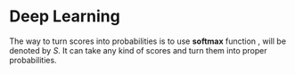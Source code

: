 
# Deep Learning 

The way to turn scores into probabilities is to use **softmax** function , will be denoted by *S*. It can take any kind of scores and turn them into proper probabilities. 

